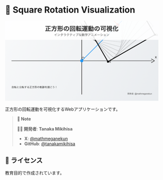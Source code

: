 # 🔄 Square Rotation Visualization

<div align="center">
  <img src="preview-image.png" alt="正方形の回転運動の可視化プレビュー" width="600">
</div>


正方形の回転運動を可視化するWebアプリケーションです。


> **📝 Note**
> 
> **👨‍💻 開発者**: **Tanaka Mikihisa**
> - **X**: [@mathmeganekun](https://x.com/mathmeganekun?s=11)
> - **GitHub**: [@tanakamikihisa](https://github.com/TanakaMikihisa)


## 📄 ライセンス

教育目的で作成されています。